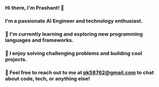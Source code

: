 ### Hi there, I'm Prashant! 👋

### I'm a passionate AI Engineer and technology enthusiast. 


### 🌱 I'm currently learning and exploring new programming languages and frameworks.


### 🚀 I enjoy solving challenging problems and building cool projects.


### 💬 Feel free to reach out to me at pk58762@gmail.com to chat about code, tech, or anything else!
